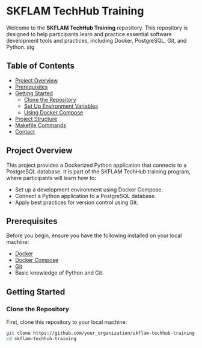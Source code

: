 # SKFLAM TechHub Training

Welcome to the **SKFLAM TechHub Training** repository. This repository is designed to help participants learn and practice essential software development tools and practices, including Docker, PostgreSQL, Git, and Python. stg

## Table of Contents

- [Project Overview](#project-overview)
- [Prerequisites](#prerequisites)
- [Getting Started](#getting-started)
  - [Clone the Repository](#clone-the-repository)
  - [Set Up Environment Variables](#set-up-environment-variables)
  - [Using Docker Compose](#using-docker-compose)
- [Project Structure](#project-structure)
- [Makefile Commands](#makefile-commands)
- [Contact](#contact)

## Project Overview

This project provides a Dockerized Python application that connects to a PostgreSQL database. It is part of the SKFLAM TechHub training program, where participants will learn how to:
- Set up a development environment using Docker Compose.
- Connect a Python application to a PostgreSQL database.
- Apply best practices for version control using Git.

## Prerequisites

Before you begin, ensure you have the following installed on your local machine:
- [Docker](https://docs.docker.com/get-docker/)
- [Docker Compose](https://docs.docker.com/compose/install/)
- [Git](https://git-scm.com/)
- Basic knowledge of Python and Git.

## Getting Started

### Clone the Repository

First, clone this repository to your local machine:

```bash
git clone https://github.com/your_organization/skflam-techhub-training.git
cd skflam-techhub-training

